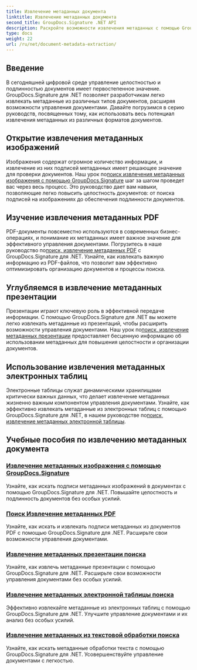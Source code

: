 ```yaml
---
title: Извлечение метаданных документа
linktitle: Извлечение метаданных документа
second_title: GroupDocs.Signature .NET API
description: Раскройте возможности извлечения метаданных с помощью GroupDocs.Signature для .NET. Научитесь легко искать и извлекать метаданные документов для более эффективного управления.
type: docs
weight: 22
url: /ru/net/document-metadata-extraction/
---
```


## Введение

В сегодняшней цифровой среде управление целостностью и подлинностью документов имеет первостепенное значение. GroupDocs.Signature для .NET позволяет разработчикам легко извлекать метаданные из различных типов документов, расширяя возможности управления документами. Давайте погрузимся в серию руководств, посвященных тому, как использовать весь потенциал извлечения метаданных из различных форматов документов.

## Открытие извлечения метаданных изображений
 Изображения содержат огромное количество информации, и извлечение из них подписей метаданных имеет решающее значение для проверки документов. Наш урок по[поиск извлечения метаданных изображения с помощью GroupDocs.Signature](./search-image-metadata-extraction/) шаг за шагом проведет вас через весь процесс. Это руководство дает вам навыки, позволяющие легко повысить целостность документов: от поиска подписей на изображениях до обеспечения подлинности документов.

## Изучение извлечения метаданных PDF
PDF-документы повсеместно используются в современных бизнес-операциях, и понимание их метаданных имеет важное значение для эффективного управления документами. Погрузитесь в наше руководство по[поиск, извлечение метаданных PDF](./search-pdf-metadata-extraction/) с GroupDocs.Signature для .NET. Узнайте, как извлекать важную информацию из PDF-файлов, что позволит вам эффективно оптимизировать организацию документов и процессы поиска.

## Углубляемся в извлечение метаданных презентации
 Презентации играют ключевую роль в эффективной передаче информации. С помощью GroupDocs.Signature для .NET вы можете легко извлекать метаданные из презентаций, чтобы расширить возможности управления документами. Наш урок по[поиск, извлечение метаданных презентации](./search-presentation-metadata-extraction/) предоставляет бесценную информацию об использовании метаданных для повышения целостности и организации документов.

## Использование извлечения метаданных электронных таблиц
Электронные таблицы служат динамическими хранилищами критически важных данных, что делает извлечение метаданных жизненно важным компонентом управления документами. Узнайте, как эффективно извлекать метаданные из электронных таблиц с помощью GroupDocs.Signature для .NET, в нашем руководстве по[поиск, извлечение метаданных электронной таблицы](./search-spreadsheet-metadata-extraction/). 

## Учебные пособия по извлечению метаданных документа
### [Извлечение метаданных изображения с помощью GroupDocs.Signature](./search-image-metadata-extraction/)
Узнайте, как искать подписи метаданных изображений в документах с помощью GroupDocs.Signature для .NET. Повышайте целостность и подлинность документов без особых усилий.
### [Поиск Извлечение метаданных PDF](./search-pdf-metadata-extraction/)
Узнайте, как искать и извлекать подписи метаданных из документов PDF с помощью GroupDocs.Signature для .NET. Расширьте свои возможности управления документами.
### [Извлечение метаданных презентации поиска](./search-presentation-metadata-extraction/)
Узнайте, как извлечь метаданные презентации с помощью GroupDocs.Signature для .NET. Расширьте свои возможности управления документами без особых усилий.
### [Извлечение метаданных электронной таблицы поиска](./search-spreadsheet-metadata-extraction/)
Эффективно извлекайте метаданные из электронных таблиц с помощью GroupDocs.Signature для .NET. Улучшите управление документами и их анализ без особых усилий.
### [Извлечение метаданных из текстовой обработки поиска](./search-word-processing-metadata-extraction/)
Узнайте, как искать метаданные обработки текста с помощью GroupDocs.Signature для .NET. Усовершенствуйте управление документами с легкостью.